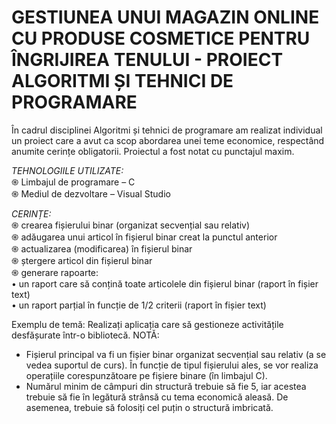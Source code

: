 # GESTIUNEA UNUI MAGAZIN ONLINE CU PRODUSE COSMETICE PENTRU ÎNGRIJIREA TENULUI - PROIECT ALGORITMI ȘI TEHNICI DE PROGRAMARE

În cadrul disciplinei Algoritmi și tehnici de programare am realizat individual un proiect care a avut ca scop abordarea unei teme economice, respectând anumite cerințe obligatorii. Proiectul a fost notat cu punctajul maxim.

*TEHNOLOGIILE UTILIZATE:* <br />
֍ Limbajul de programare – C <br />
֍ Mediul de dezvoltare – Visual Studio <br />

*CERINȚE:* <br />
֍	crearea fișierului binar (organizat secvențial sau relativ) <br />
֍	adăugarea unui articol în fișierul binar creat la punctul anterior <br />
֍	actualizarea (modificarea)  în fișierul binar <br />
֍	ștergere articol din fișierul binar <br />
֍	generare rapoarte: <br />
•	un raport care să conțină toate articolele din fișierul binar (raport în fișier text) <br />
•	un raport parțial în funcție de 1/2 criterii (raport în fișier text) <br />

Exemplu de temă: Realizați aplicația care să gestioneze activitățile desfășurate într-o bibliotecă.
NOTĂ: 
+ Fișierul principal va fi un fișier binar organizat secvențial sau relativ (a se vedea suportul de curs). În funcție de tipul fișierului ales, se vor realiza operațiile corespunzătoare pe fișiere binare (în limbajul C). 
+	Numărul minim de câmpuri din structură trebuie să fie 5, iar acestea trebuie să fie în legătură strânsă cu tema economică aleasă. De asemenea, trebuie să folosiți cel puțin o structură imbricată. 
